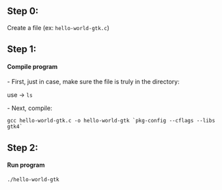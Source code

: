 <h2>Step 0:</h2>
<p>Create a file (ex: <code>hello-world-gtk.c</code>)</p>

<h2>Step 1:</h2> 
<h4>Compile program</h4>
<p>- First, just in case, make sure the file is truly in the directory:</p>
<p>use -> <code>ls</code></p>
<p>- Next, compile:</p>
<code>gcc hello-world-gtk.c -o hello-world-gtk `pkg-config --cflags --libs gtk4`</code>

<h2>Step 2: </h2>
<h4>Run program</h4>
<code>./hello-world-gtk</code>
